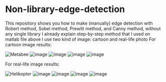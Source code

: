 # Non-library-edge-detection
This repository shows you how to make (manually) edge detection with Robert method, Sobel method, Prewitt method, and Canny method, without any single library
I already explain step-by-step method that I used on matlab file above
I use two kind of image: cartoon and real-life photo
For cartoon image results:

![Metabee](https://user-images.githubusercontent.com/92786679/141968285-591b20b9-54ca-43fa-baff-937955971167.jpg)
![image](https://user-images.githubusercontent.com/92786679/141968543-ad79f83e-1ebd-4aa4-a4f2-05fc18a17bd2.png)
![image](https://user-images.githubusercontent.com/92786679/141968592-8f822455-3dd8-4374-9ed3-abd05f08704d.png)
![image](https://user-images.githubusercontent.com/92786679/141968685-6a5b6b8d-1cdb-4651-9661-e6058a431863.png)
![image](https://user-images.githubusercontent.com/92786679/141968652-6b977a46-9e03-41d5-90e0-57a90168c2a9.png)

For real-life image results:

![Helikopter](https://user-images.githubusercontent.com/92786679/141968286-afd74f2e-161f-4761-b015-963cd4b55fb0.jpeg)
![image](https://user-images.githubusercontent.com/92786679/141968873-84c6ccb4-f14d-42b8-8df6-254c16e1210b.png)
![image](https://user-images.githubusercontent.com/92786679/141968919-6ded8397-8322-41e0-b193-a6b7b715ef38.png)
![image](https://user-images.githubusercontent.com/92786679/141968956-f78f608b-08c8-403a-961a-0e7b521cbe42.png)
![image](https://user-images.githubusercontent.com/92786679/141968988-89fa75c0-cf50-45d4-bfae-a9c2b3b5b1c1.png)

